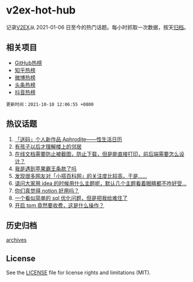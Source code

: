# v2ex-hot-hub

 记录[V2EX](https://www.v2ex.com/)从 2021-01-06 日至今的热门话题。每小时抓取一次数据，按天[归档](archives)。
 
 ## 相关项目

- [GitHub热榜](https://github.com/lonnyzhang423/github-hot-hub)
- [知乎热榜](https://github.com/lonnyzhang423/zhihu-hot-hub)
- [微博热榜](https://github.com/lonnyzhang423/weibo-hot-hub)
- [头条热榜](https://github.com/lonnyzhang423/toutiao-hot-hub)
- [抖音热榜](https://github.com/lonnyzhang423/douyin-hot-hub)


 `更新时间：2021-10-10 12:06:55 +0800`

## 热议话题

1. [「送码」个人新作品 Aphrodite——性生活日历](https://www.v2ex.com/t/806679)
1. [有孩子以后才理解楼上的邻居](https://www.v2ex.com/t/806683)
1. [在线文档需要防止被截图，防止下载，但是能直接打印，前后端需要怎么设计？](https://www.v2ex.com/t/806677)
1. [我是遇到苹果霸王条款了吗](https://www.v2ex.com/t/806795)
1. [发现很多网友对「小搭百科网」的关注度比较高，于是……](https://www.v2ex.com/t/806684)
1. [请问大家用 idea 的时候用什么主题呢，默认几个主题看着眼睛都不咋好受…](https://www.v2ex.com/t/806688)
1. [你们真觉得 notion 好用吗？](https://www.v2ex.com/t/806673)
1. [一个看似简单的 sql 优化问题，但是把我给难住了](https://www.v2ex.com/t/806668)
1. [开启 tpm 竟然要收费，这是什么操作？](https://www.v2ex.com/t/806682)

## 历史归档

[archives](archives)

## License

See the [LICENSE](LICENSE) file for license rights and limitations (MIT).
